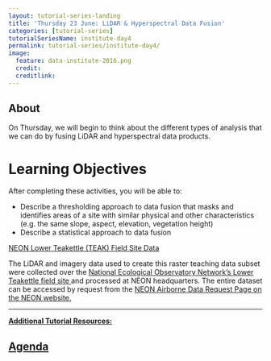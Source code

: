 ```yaml
---
layout: tutorial-series-landing
title: 'Thursday 23 June: LiDAR & Hyperspectral Data Fusion'
categories: [tutorial-series]
tutorialSeriesName: institute-day4
permalink: tutorial-series/institute-day4/
image:
  feature: data-institute-2016.png
  credit:
  creditlink:
---
```

## About

On Thursday, we will begin to think about the different types of analysis
that we can do by fusing LiDAR and hyperspectral data products.

<div id="objectives" markdown="1">

# Learning Objectives

After completing these activities, you will be able to:

* Describe a thresholding approach to data fusion that masks and identifies 
areas of a site with similar physical and other characteristics 
(e.g. the same slope, aspect, elevation, vegetation height)
* Describe a statistical approach to data fusion 


<a class="btn btn-success" href="https://ndownloader.figshare.com/files/5282317" 
target="_blank">NEON Lower Teakettle (TEAK) Field Site Data</a>

The LiDAR and imagery data used to create this raster teaching data subset were 
collected over the 
<a href="http://www.neonscience.org/" target="_blank">National Ecological Observatory Network’s </a>
<a href="http://www.neonscience.org/science-design/field-sites/lower-teakettle" target="_blank">Lower Teakettle field site </a>
and processed at NEON 
headquarters. The entire dataset can be accessed by request from the 
<a href="http://www.neonscience.org/data-resources/get-data/airborne-data" target="_blank"> NEON Airborne Data Request Page on the NEON website.


****

**Additional Tutorial Resources:**

</div>

## Agenda
